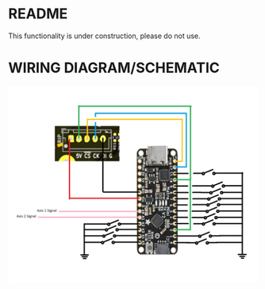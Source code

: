 # README
This functionality is under construction, please do not use. 
# WIRING DIAGRAM/SCHEMATIC
![](../images/ArduinoOnlyWiringDiagram.jpg)
